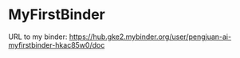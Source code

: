 # MyFirstBinder

URL to my binder: https://hub.gke2.mybinder.org/user/pengjuan-ai-myfirstbinder-hkac85w0/doc
